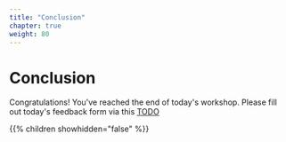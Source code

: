```yaml
---
title: "Conclusion"
chapter: true
weight: 80
---
```


# Conclusion

Congratulations! You've reached the end of today's workshop.
Please fill out today's feedback form via this [TODO](TODO)

{{% children showhidden="false" %}}
